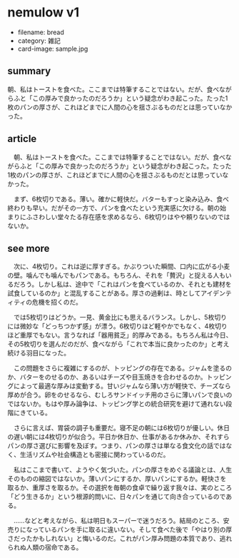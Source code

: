 # nemulow v1

* filename: bread
* category: 雑記
* card-image: sample.jpg

## summary

朝、私はトーストを食べた。ここまでは特筆することではない。だが、食べながらふと「この厚みで良かったのだろうか」という疑念がわき起こった。たった1枚のパンの厚さが、これほどまでに人間の心を揺さぶるものだとは思っていなかった。

## article

　朝、私はトーストを食べた。ここまでは特筆することではない。だが、食べながらふと「この厚みで良かったのだろうか」という疑念がわき起こった。たった1枚のパンの厚さが、これほどまでに人間の心を揺さぶるものだとは思っていなかった。

　まず、6枚切りである。薄い。確かに軽快だ。バターもすっと染み込み、食べ終わりも早い。だがその一方で、パンを食べたという充実感に欠ける。朝の始まりにふさわしい堂々たる存在感を求めるなら、6枚切りはやや頼りないのではないか。

## see more

　次に、4枚切り。これは逆に厚すぎる。かぶりついた瞬間、口内に広がる小麦の壁。噛んでも噛んでもパンである。もちろん、それを「贅沢」と捉える人もいるだろう。しかし私は、途中で「これはパンを食べているのか、それとも建材を試食しているのか」と混乱することがある。厚さの過剰は、時としてアイデンティティの危機を招くのだ。

　では5枚切りはどうか。一見、黄金比にも思えるバランス。しかし、5枚切りには微妙な「どっちつかず感」が漂う。6枚切りほど軽やかでもなく、4枚切りほど重厚でもない。言うなれば「器用貧乏」的厚みである。もちろん私は今日、その5枚切りを選んだのだが、食べながら「これで本当に良かったのか」と考え続ける羽目になった。

　この問題をさらに複雑にするのが、トッピングの存在である。ジャムを塗るのか、バターをのせるのか、あるいはチーズや目玉焼きを合わせるのか。トッピングによって最適な厚みは変動する。甘いジャムなら薄い方が軽快で、チーズなら厚めが合う。卵をのせるなら、むしろサンドイッチ用のさらに薄いパンで良いのではないか。もはや厚み論争は、トッピング学との統合研究を避けて通れない段階にきている。

　さらに言えば、胃袋の調子も重要だ。寝不足の朝には6枚切りが優しい。休日の遅い朝には4枚切りが似合う。平日か休日か、仕事があるか休みか、それすらパンの厚さ選びに影響を及ぼす。つまり、パンの厚さは単なる食文化の話ではなく、生活リズムや社会構造とも密接に関わっているのだ。

　私はここまで書いて、ようやく気づいた。パンの厚さをめぐる議論とは、人生そのものの縮図ではないか。薄いパンにするか、厚いパンにするか。軽快さを取るか、重厚さを取るか。その選択を毎朝の食卓で繰り返す我々は、実のところ「どう生きるか」という根源的問いに、日々パンを通じて向き合っているのである。

　……などと考えながら、私は明日もスーパーで迷うだろう。結局のところ、安売りになっているパンを手に取るに違いない。そして食べた後で「やはり別の厚さだったかもしれない」と悔いるのだ。これがパン厚み問題の本質であり、逃れられぬ人類の宿命である。
